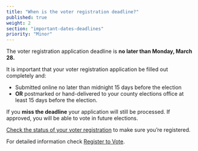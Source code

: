 ```yaml
---
title: "When is the voter registration deadline?"
published: true
weight: 2
section: "important-dates-deadlines"
priority: "Minor"
---
```

The voter registration application deadline is **no later than Monday, March 28.**  

It is important that your voter registration application be filled out completely and:  
- Submitted online no later than midnight 15 days before the election
- **OR** postmarked or hand-delivered to your county elections office at least 15 days before the election.

If you **miss the deadline** your application will still be processed.  If approved, you will be able to vote in future elections.  

[Check the status of your voter registration](http://www.sos.ca.gov/elections/registration-status/) to make sure you’re registered.  

For detailed information check [Register to Vote](#section-register-to-vote).
